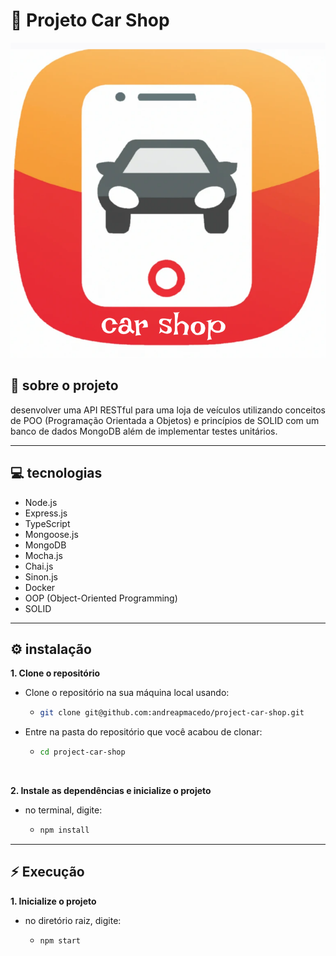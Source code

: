 # :car: Projeto Car Shop

<div align="center" >

  ![cover](./car-shop-01.png)

</div>


## :page_facing_up: sobre o projeto

desenvolver uma API RESTful para uma loja de veículos utilizando conceitos de POO (Programação Orientada a Objetos) e princípios de SOLID com um banco de dados MongoDB além de implementar testes unitários.

<hr>

## :computer: tecnologias

- Node.js
- Express.js
- TypeScript
- Mongoose.js
- MongoDB
- Mocha.js
- Chai.js
- Sinon.js
- Docker
- OOP (Object-Oriented Programming)
- SOLID



<hr>

<!-- ## :rocket: requisitos -->



## :gear: instalação

**1. Clone o repositório**
  
- Clone o repositório na sua máquina local usando:
  * ```sh
    git clone git@github.com:andreapmacedo/project-car-shop.git
    ```

- Entre na pasta do repositório que você acabou de clonar:
  
  * ```sh
    cd project-car-shop
    ```

<br>

**2. Instale as dependências e inicialize o projeto**

- no terminal, digite:
  * ```sh
    npm install
    ```

<hr>

## :zap: Execução

**1. Inicialize o projeto**

- no diretório raiz, digite:
  * ```sh
    npm start
    ``` 

